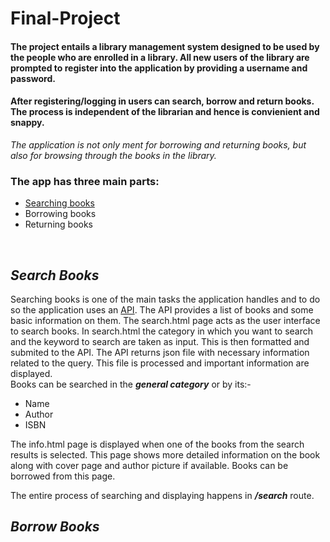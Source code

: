 # Final-Project
#### The project entails a library management system designed to be used by the people who are enrolled in a library. All new users of the library are prompted to register into the application by providing a username and password.
#### After registering/logging in users can search, borrow and return books. The process is independent of the librarian and hence is convienient and snappy.
*The application is not only ment for borrowing and returning books, but also for browsing through the books in the library.*

### The app has three main parts:
- [Searching books](https://github.com/var-github/Final-Project/blob/main/README.md#search-books)
- Borrowing books
- Returning books

&nbsp;
## *Search Books*
Searching books is one of the main tasks the application handles and to do so the application uses an [API](https://openlibrary.org/developers/api). The API provides a list of books and some basic information on them.
The search.html page acts as the user interface to search books. In search.html the category in which you want to search and the keyword to search are taken as input. This is then formatted and submited to the API. The API returns json file with necessary information related to the query. This file is processed and important information are displayed. <br />
Books can be searched in the ***general category*** or by its:-
- Name
- Author
- ISBN

The info.html page is displayed when one of the books from the search results is selected. This page shows more detailed information on the book along with cover page and author picture if available. Books can be borrowed from this page.

The entire process of searching and displaying happens in ***/search*** route.

## *Borrow Books*
